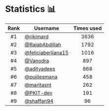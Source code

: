# Statistics 📊

|Rank|Username|Times used|
:--------:|--------|:--------:|
|#1|[@rikimard](https://github.com/rikimard)|3636|
|#2|[@RajabAbdillah](https://github.com/RajabAbdillah)|1792|
|#3|[@feliciaberliana15](https://github.com/feliciaberliana15)|1016|
|#4|[@Vanodra](https://github.com/Vanodra)|897|
|#5|[@adityadees](https://github.com/adityadees)|868|
|#6|[@pujilesmana](https://github.com/pujilesmana)|458|
|#7|[@maritasnt](https://github.com/maritasnt)|262|
|#8|[@PKIT-dev](https://github.com/PKIT-dev)|191|
|#9|[@shaffan94](https://github.com/shaffan94)|96|
